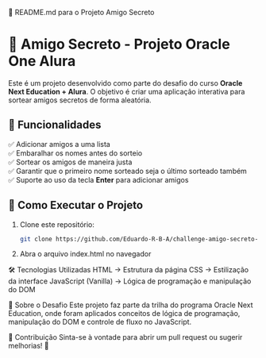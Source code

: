 📌 README.md para o Projeto Amigo Secreto

# 🎉 Amigo Secreto - Projeto Oracle One Alura

Este é um projeto desenvolvido como parte do desafio do curso **Oracle Next Education + Alura**. O objetivo é criar uma aplicação interativa para sortear amigos secretos de forma aleatória.

## 📝 Funcionalidades
✅ Adicionar amigos a uma lista  
✅ Embaralhar os nomes antes do sorteio  
✅ Sortear os amigos de maneira justa  
✅ Garantir que o primeiro nome sorteado seja o último sorteado também  
✅ Suporte ao uso da tecla **Enter** para adicionar amigos  

## 🚀 Como Executar o Projeto
1. Clone este repositório:
   ```sh
   git clone https://github.com/Eduardo-R-B-A/challenge-amigo-secreto-oracle-one-alura.git

2. Abra o arquivo index.html no navegador

🛠 Tecnologias Utilizadas
HTML → Estrutura da página
CSS → Estilização da interface
JavaScript (Vanilla) → Lógica de programação e manipulação do DOM

🎯 Sobre o Desafio
Este projeto faz parte da trilha do programa Oracle Next Education, onde foram aplicados conceitos de lógica de programação, manipulação do DOM e controle de fluxo no JavaScript.

📢 Contribuição
Sinta-se à vontade para abrir um pull request ou sugerir melhorias! 🚀
